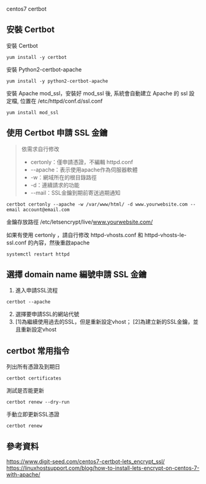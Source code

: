 centos7 certbot

## 安裝 Certbot

安裝 Certbot
```
yum install -y certbot
```

安裝 Python2-certbot-apache
```
yum install -y python2-certbot-apache
```

安裝 Apache mod_ssl，安裝好 mod_ssl 後, 系統會自動建立 Apache 的 ssl 設定檔, 位置在 /etc/httpd/conf.d/ssl.conf
```
yum install mod_ssl
```

## 使用 Certbot 申請 SSL 金鑰

> 依需求自行修改
> - certonly：僅申請憑證，不編輯 httpd.conf
> - --apache：表示使用apache作為伺服器軟體
> - -w：網域所在的根目錄路徑
> - -d：連續請求的功能
> - --mail：SSL金鑰到期前寄送過期通知

```
certbot certonly --apache -w /var/www/html/ -d www.yourwebsite.com --email account@email.com
```

金鑰存放路徑
/etc/letsencrypt/live/www.yourwebsite.com/

如果有使用 certonly ，請自行修改 httpd-vhosts.conf 和 httpd-vhosts-le-ssl.conf 的內容，然後重啟apache
```
systemctl restart httpd
```

## 選擇 domain name 編號申請 SSL 金鑰

1. 進入申請SSL流程
```
certbot --apache
```
2. 選擇要申請SSL的網站代號
3. [1]為繼續使用過去的SSL，但是重新設定vhost； [2]為建立新的SSL金鑰，並且重新設定vhost

## certbot 常用指令

列出所有憑證及到期日
```
certbot certificates
```

測試是否能更新
```
certbot renew --dry-run
```

手動立即更新SSL憑證
```
certbot renew
```

## 參考資料
https://www.digit-seed.com/centos7-certbot-lets_encrypt_ssl/
https://linuxhostsupport.com/blog/how-to-install-lets-encrypt-on-centos-7-with-apache/
